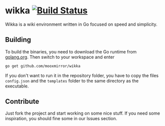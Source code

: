 # wikka [![Build Status](https://travis-ci.org/Mooxmirror/wikka.svg)](https://travis-ci.org/Mooxmirror/wikka)

Wikka is a wiki environment written in Go focused on speed and simplicity.
## Building
To build the binaries, you need to download the Go runtime from [golang.org](https://golang.org).
Then switch to your workspace and enter
```bash
go get github.com/mooxmirror/wikka
```
If you don't want to run it in the repository folder, you have to copy the files `config.json` and the `templates` folder to the same directory as the executable.
## Contribute
Just fork the project and start working on some nice stuff. If you need some inspiration, you should fine some in our Issues section.
